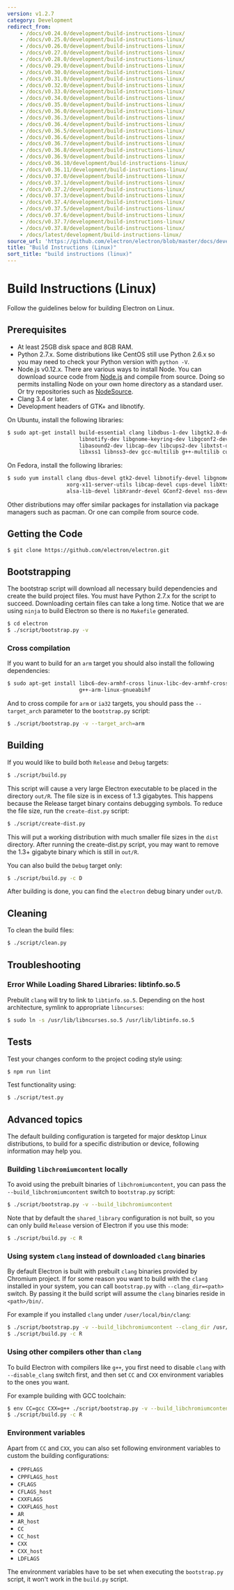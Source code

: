 ```yaml
---
version: v1.2.7
category: Development
redirect_from:
    - /docs/v0.24.0/development/build-instructions-linux/
    - /docs/v0.25.0/development/build-instructions-linux/
    - /docs/v0.26.0/development/build-instructions-linux/
    - /docs/v0.27.0/development/build-instructions-linux/
    - /docs/v0.28.0/development/build-instructions-linux/
    - /docs/v0.29.0/development/build-instructions-linux/
    - /docs/v0.30.0/development/build-instructions-linux/
    - /docs/v0.31.0/development/build-instructions-linux/
    - /docs/v0.32.0/development/build-instructions-linux/
    - /docs/v0.33.0/development/build-instructions-linux/
    - /docs/v0.34.0/development/build-instructions-linux/
    - /docs/v0.35.0/development/build-instructions-linux/
    - /docs/v0.36.0/development/build-instructions-linux/
    - /docs/v0.36.3/development/build-instructions-linux/
    - /docs/v0.36.4/development/build-instructions-linux/
    - /docs/v0.36.5/development/build-instructions-linux/
    - /docs/v0.36.6/development/build-instructions-linux/
    - /docs/v0.36.7/development/build-instructions-linux/
    - /docs/v0.36.8/development/build-instructions-linux/
    - /docs/v0.36.9/development/build-instructions-linux/
    - /docs/v0.36.10/development/build-instructions-linux/
    - /docs/v0.36.11/development/build-instructions-linux/
    - /docs/v0.37.0/development/build-instructions-linux/
    - /docs/v0.37.1/development/build-instructions-linux/
    - /docs/v0.37.2/development/build-instructions-linux/
    - /docs/v0.37.3/development/build-instructions-linux/
    - /docs/v0.37.4/development/build-instructions-linux/
    - /docs/v0.37.5/development/build-instructions-linux/
    - /docs/v0.37.6/development/build-instructions-linux/
    - /docs/v0.37.7/development/build-instructions-linux/
    - /docs/v0.37.8/development/build-instructions-linux/
    - /docs/latest/development/build-instructions-linux/
source_url: 'https://github.com/electron/electron/blob/master/docs/development/build-instructions-linux.md'
title: "Build Instructions (Linux)"
sort_title: "build instructions (linux)"
---
```


# Build Instructions (Linux)

Follow the guidelines below for building Electron on Linux.

## Prerequisites

* At least 25GB disk space and 8GB RAM.
* Python 2.7.x. Some distributions like CentOS still use Python 2.6.x
  so you may need to check your Python version with `python -V`.
* Node.js v0.12.x. There are various ways to install Node. You can download
  source code from [Node.js](http://nodejs.org) and compile from source.
  Doing so permits installing Node on your own home directory as a standard user.
  Or try repositories such as [NodeSource](https://nodesource.com/blog/nodejs-v012-iojs-and-the-nodesource-linux-repositories).
* Clang 3.4 or later.
* Development headers of GTK+ and libnotify.

On Ubuntu, install the following libraries:

```bash
$ sudo apt-get install build-essential clang libdbus-1-dev libgtk2.0-dev \
                       libnotify-dev libgnome-keyring-dev libgconf2-dev \
                       libasound2-dev libcap-dev libcups2-dev libxtst-dev \
                       libxss1 libnss3-dev gcc-multilib g++-multilib curl
```

On Fedora, install the following libraries:

```bash
$ sudo yum install clang dbus-devel gtk2-devel libnotify-devel libgnome-keyring-devel \
                   xorg-x11-server-utils libcap-devel cups-devel libXtst-devel \
                   alsa-lib-devel libXrandr-devel GConf2-devel nss-devel
```

Other distributions may offer similar packages for installation via package
managers such as pacman. Or one can compile from source code.

## Getting the Code

```bash
$ git clone https://github.com/electron/electron.git
```

## Bootstrapping

The bootstrap script will download all necessary build dependencies and create
the build project files. You must have Python 2.7.x for the script to succeed.
Downloading certain files can take a long time. Notice that we are using
`ninja` to build Electron so there is no `Makefile` generated.

```bash
$ cd electron
$ ./script/bootstrap.py -v
```

### Cross compilation

If you want to build for an `arm` target you should also install the following
dependencies:

```bash
$ sudo apt-get install libc6-dev-armhf-cross linux-libc-dev-armhf-cross \
                       g++-arm-linux-gnueabihf
```

And to cross compile for `arm` or `ia32` targets, you should pass the
`--target_arch` parameter to the `bootstrap.py` script:

```bash
$ ./script/bootstrap.py -v --target_arch=arm
```

## Building

If you would like to build both `Release` and `Debug` targets:

```bash
$ ./script/build.py
```

This script will cause a very large Electron executable to be placed in
the directory `out/R`. The file size is in excess of 1.3 gigabytes. This
happens because the Release target binary contains debugging symbols.
To reduce the file size, run the `create-dist.py` script:

```bash
$ ./script/create-dist.py
```

This will put a working distribution with much smaller file sizes in
the `dist` directory. After running the create-dist.py script, you
may want to remove the 1.3+ gigabyte binary which is still in `out/R`.

You can also build the `Debug` target only:

```bash
$ ./script/build.py -c D
```

After building is done, you can find the `electron` debug binary under `out/D`.

## Cleaning

To clean the build files:

```bash
$ ./script/clean.py
```

## Troubleshooting

### Error While Loading Shared Libraries: libtinfo.so.5

Prebulit `clang` will try to link to `libtinfo.so.5`. Depending on the host
architecture, symlink to appropriate `libncurses`:

```bash
$ sudo ln -s /usr/lib/libncurses.so.5 /usr/lib/libtinfo.so.5
```

## Tests

Test your changes conform to the project coding style using:

```bash
$ npm run lint
```

Test functionality using:

```bash
$ ./script/test.py
```

## Advanced topics

The default building configuration is targeted for major desktop Linux
distributions, to build for a specific distribution or device, following
information may help you.

### Building `libchromiumcontent` locally

To avoid using the prebuilt binaries of `libchromiumcontent`, you can pass the
`--build_libchromiumcontent` switch to `bootstrap.py` script:

```bash
$ ./script/bootstrap.py -v --build_libchromiumcontent
```

Note that by default the `shared_library` configuration is not built, so you can
only build `Release` version of Electron if you use this mode:

```bash
$ ./script/build.py -c R
```

### Using system `clang` instead of downloaded `clang` binaries

By default Electron is built with prebuilt `clang` binaries provided by Chromium
project. If for some reason you want to build with the `clang` installed in your
system, you can call `bootstrap.py` with `--clang_dir=<path>` switch. By passing
it the build script will assume the `clang` binaries reside in `<path>/bin/`.

For example if you installed `clang` under `/user/local/bin/clang`:

```bash
$ ./script/bootstrap.py -v --build_libchromiumcontent --clang_dir /usr/local
$ ./script/build.py -c R
```

### Using other compilers other than `clang`

To build Electron with compilers like `g++`, you first need to disable `clang`
with `--disable_clang` switch first, and then set `CC` and `CXX` environment
variables to the ones you want.

For example building with GCC toolchain:

```bash
$ env CC=gcc CXX=g++ ./script/bootstrap.py -v --build_libchromiumcontent --disable_clang
$ ./script/build.py -c R
```

### Environment variables

Apart from `CC` and `CXX`, you can also set following environment variables to
custom the building configurations:

* `CPPFLAGS`
* `CPPFLAGS_host`
* `CFLAGS`
* `CFLAGS_host`
* `CXXFLAGS`
* `CXXFLAGS_host`
* `AR`
* `AR_host`
* `CC`
* `CC_host`
* `CXX`
* `CXX_host`
* `LDFLAGS`

The environment variables have to be set when executing the `bootstrap.py`
script, it won't work in the `build.py` script.
